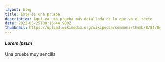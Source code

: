 ```yaml
---
layout: blog
title: Esto es una prueba
description: Aquí va una prueba más detallada de lo que va el texto
date: 2022-05-25T00:16:44.900Z
thumbnail: https://upload.wikimedia.org/wikipedia/commons/thumb/8/8f/Ochy_Curiel.jpg/440px-Ochy_Curiel.jpg
---
```

#### ***Lorem Ipsum***

Una prueba muy sencilla
